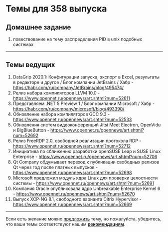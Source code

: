 # Темы для 358 выпуска

## Домашнее задание

1. повествование на тему распределения PID в unix подобных системах

---

## Темы ведущих


1. DataGrip 2020.1: Конфигурации запуска, экспорт в Excel, результаты в редакторе и другое / Блог компании JetBrains / Хабр - https://habr.com/ru/company/JetBrains/blog/495474/
1. Релиз набора компиляторов LLVM 10.0 - https://www.opennet.ru/opennews/art.shtml?num=52611
1. Представляем .NET 5 Preview 1 / Блог компании Microsoft / Хабр - https://habr.com/ru/company/microsoft/blog/493390/
1. Обновление набора компиляторов GCC 9.3 - https://www.opennet.ru/opennews/art.shtml?num=52533
1. Обновления систем видеоконференций Jitsi Meet Electron, OpenVidu и BigBlueButton - https://www.opennet.ru/opennews/art.shtml?num=52692
1. Релиз FreeRDP 2.0, свободной реализации протокола RDP - https://www.opennet.ru/opennews/art.shtml?num=52712
1. Инициатива по сближению разработки openSUSE Leap и SUSE Linux Enterprise - https://www.opennet.ru/opennews/art.shtml?num=52706
1. Qt Company обдумывает переход к публикации свободных релизов Qt через год после платных выпусков - https://www.opennet.ru/opennews/art.shtml?num=52698
1. Microsoft предложил модуль ядра Linux для проверки целостности системы - https://www.opennet.ru/opennews/art.shtml?num=52691
1. Компания Oracle опубликовала ядро Unbreakable Enterprise Kernel 6 - https://www.opennet.ru/opennews/art.shtml?num=52670
1. Выпуск XCP-NG 8.1, свободного варианта Citrix Hypervisor - https://www.opennet.ru/opennews/art.shtml?num=52669

---

Если есть желание можно [предложить](themes_from_listeners.md) тему, но пожалуйста, убедитесь, что ваши темы соответствуют нашим **[рекомендациям](Recommendations_for_the_proposed_topics.md)**.
